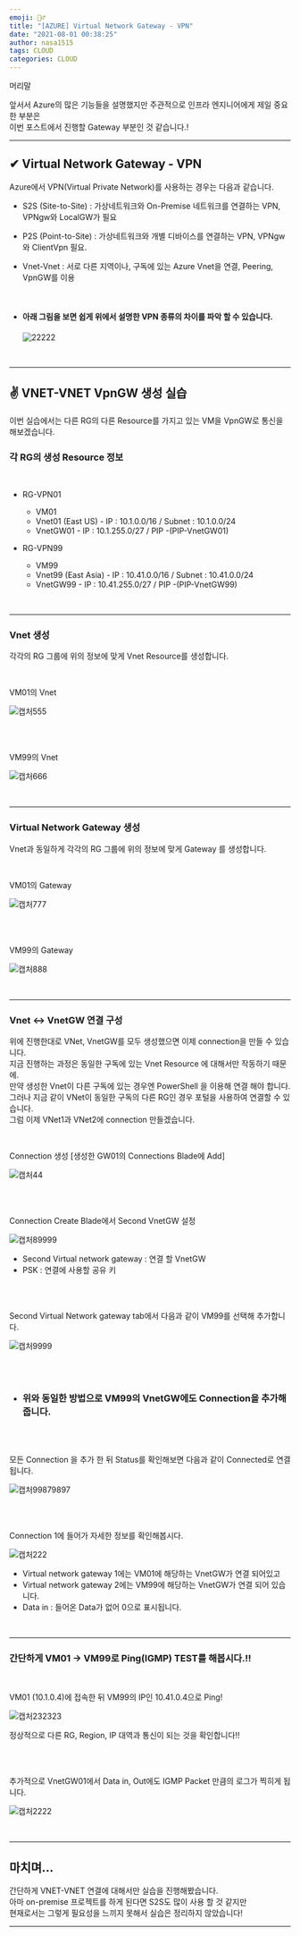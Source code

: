 ```yaml
---
emoji: 🤦‍♂️
title: "[AZURE] Virtual Network Gateway - VPN"
date: "2021-08-01 00:38:25"
author: nasa1515
tags: CLOUD
categories: CLOUD
---
```



머리말  
  

앞서서 Azure의 많은 기능들을 설명했지만 주관적으로 인프라 엔지니어에게 제일 중요한 부분은  
이번 포스트에서 진행할 Gateway 부분인 것 같습니다.!  


 
---



## ✔ Virtual Network Gateway - VPN

Azure에서 VPN(Virtual Private Network)를 사용하는 경우는 다음과 같습니다.


* S2S (Site-to-Site) : 가상네트워크와 On-Premise 네트워크를 연결하는 VPN, VPNgw와 LocalGW가 필요  

* P2S (Point-to-Site) : 가상네트워크와 개별 디바이스를 연결하는 VPN, VPNgw와 ClientVpn 필요.

* Vnet-Vnet : 서로 다른 지역이나, 구독에 있는 Azure Vnet을 연결, Peering, VpnGW를 이용  


<br/>

* #### 아래 그림을 보면 쉽게 위에서 설명한 VPN 종류의 차이를 파악 할 수 있습니다.


    ![22222](https://user-images.githubusercontent.com/69498804/107910006-dd1a4600-6f9c-11eb-9865-fcaebda388bb.jpg)

<br/>

---

## ✌ VNET-VNET VpnGW 생성 실습   

이번 실습에서는 다른 RG의 다른 Resource를 가지고 있는 VM을 VpnGW로 통신을 해보겠습니다.  


### 각 RG의 생성 Resource 정보

<br/>

* RG-VPN01 

    * VM01
    * Vnet01 (East US) - IP : 10.1.0.0/16 / Subnet : 10.1.0.0/24
    * VnetGW01 - IP : 10.1.255.0/27 / PIP -(PIP-VnetGW01)



* RG-VPN99 

    * VM99
    * Vnet99 (East Asia) - IP : 10.41.0.0/16 / Subnet : 10.41.0.0/24
    * VnetGW99 - IP : 10.41.255.0/27 / PIP -(PIP-VnetGW99)


<br/>

---

### Vnet 생성 

각각의 RG 그룹에 위의 정보에 맞게 Vnet Resource를 생성합니다.  

<br/>

VM01의 Vnet

![캡처555](https://user-images.githubusercontent.com/69498804/107916501-b9113180-6fa9-11eb-8ea6-4e5bfe2386ca.JPG)


<br/>
<br/>

VM99의 Vnet

![캡처666](https://user-images.githubusercontent.com/69498804/107916575-d8a85a00-6fa9-11eb-9b64-9861a43c21cd.JPG)

<br/>

---


### Virtual Network Gateway 생성  


Vnet과 동일하게 각각의 RG 그룹에 위의 정보에 맞게 Gateway 를 생성합니다.  


<br/>

VM01의 Gateway 

![캡처777](https://user-images.githubusercontent.com/69498804/107916831-4a80a380-6faa-11eb-84e4-2a5150e35b32.JPG)

<br/>
<br/>

VM99의 Gateway 

![캡처888](https://user-images.githubusercontent.com/69498804/107916889-66844500-6faa-11eb-94cf-ad2a420f1f26.JPG)


<br/>

---

### Vnet <-> VnetGW 연결 구성   

위에 진행한대로 VNet, VnetGW를 모두 생성했으면 이제 connection을 만들 수 있습니다.  
지금 진행하는 과정은 동일한 구독에 있는 Vnet Resource 에 대해서만 작동하기 때문에.  
만약 생성한 Vnet이 다른 구독에 있는 경우엔 PowerShell 을 이용해 연결 해야 합니다.  
그러나 지금 같이 VNet이 동일한 구독의 다른 RG인 경우 포털을 사용하여 연결할 수 있습니다.   
그럼 이제 VNet1과 VNet2에 connection 만들겠습니다.  


<br/>

Connection 생성 [생성한 GW01의 Connections Blade에 Add] 

![캡처44](https://user-images.githubusercontent.com/69498804/107913101-1c4b9580-6fa3-11eb-845f-f556f6c449aa.JPG)


<br/>  
<br/>

Connection Create Blade에서 Second VnetGW 설정 
    
![캡처89999](https://user-images.githubusercontent.com/69498804/107917614-8d8f4680-6fab-11eb-9ac8-b072666ab650.JPG)

* Second Virtual network gateway : 연결 할 VnetGW 
* PSK : 연결에 사용할 공유 키


<br/>  
<br/>


Second Virtual Network gateway tab에서 다음과 같이 VM99를 선택해 추가합니다.

![캡처9999](https://user-images.githubusercontent.com/69498804/107917758-cc250100-6fab-11eb-92ec-e04ef6c6eb15.JPG)



<br/>  
<br/>

* ### 위와 동일한 방법으로 VM99의 VnetGW에도 Connection을 추가해줍니다. 


<br/>  
<br/>


모든 Connection 을 추가 한 뒤 Status를 확인해보면 다음과 같이 Connected로 연결됩니다.

![캡처99879897](https://user-images.githubusercontent.com/69498804/107918407-f3300280-6fac-11eb-806a-5266f5628f45.JPG)

<br/>  
<br/>

Connection 1에 들어가 자세한 정보를 확인해봅시다.

![캡처222](https://user-images.githubusercontent.com/69498804/107918531-325e5380-6fad-11eb-9ac0-00c560701e6e.JPG)

* Virtual network gateway 1에는 VM01에 해당하는 VnetGW가 연결 되어있고
* Virtual network gateway 2에는 VM99에 해당하는 VnetGW가 연결 되어 있습니다.
* Data in : 들어온 Data가 없어 0으로 표시됩니다. 



<br/>

---

### 간단하게 VM01 -> VM99로 Ping(IGMP) TEST를 해봅시다.!!

<br/>  


VM01 (10.1.0.4)에 접속한 뒤 VM99의 IP인 10.41.0.4으로 Ping!

![캡처232323](https://user-images.githubusercontent.com/69498804/107920087-b0bbf500-6faf-11eb-9b63-d2099dc0b17a.JPG)

정상적으로 다른 RG, Region, IP 대역과 통신이 되는 것을 확인합니다!! 

<br/>  
<br/>

추가적으로 VnetGW01에서 Data in, Out에도 IGMP Packet 만큼의 로그가 찍히게 됩니다.  

![캡처2222](https://user-images.githubusercontent.com/69498804/107920205-e82aa180-6faf-11eb-92ff-99e3582a0b28.JPG)

<br/>

---

## 마치며…  


간단하게 VNET-VNET 연결에 대해서만 실습을 진행해봤습니다.  
아마 on-premise 프로젝트를 하게 된다면 S2S도 많이 사용 할 것 같지만  
현재로서는 그렇게 필요성을 느끼지 못해서 실습은 정리하지 않았습니다!

---

```toc
```
